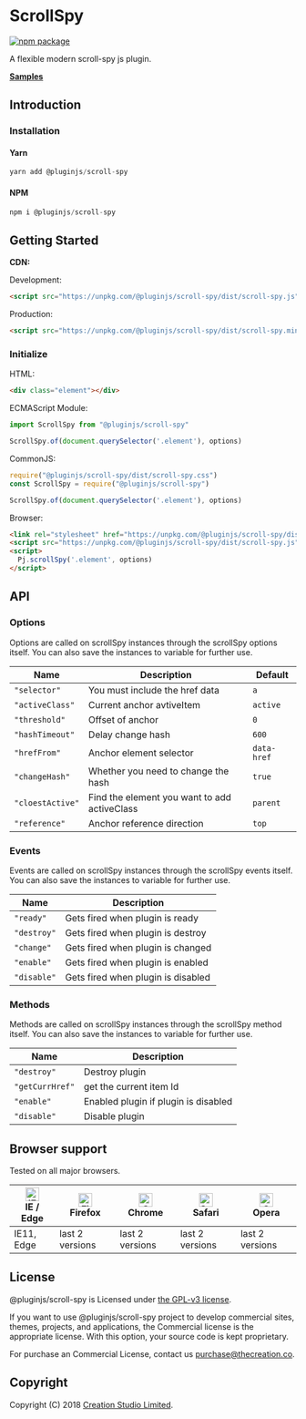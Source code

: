 # ScrollSpy

[![npm package](https://img.shields.io/npm/v/@pluginjs/scroll-spy.svg)](https://www.npmjs.com/package/@pluginjs/scroll-spy)

A flexible modern scroll-spy js plugin.

**[Samples](https://codesandbox.io/s/github/pluginjs/pluginjs/tree/master/modules/scrollSpy/samples)**

## Introduction
### Installation

#### Yarn

```javascript
yarn add @pluginjs/scroll-spy
```

#### NPM

```javascript
npm i @pluginjs/scroll-spy
```

## Getting Started

**CDN:**

Development:

```html
<script src="https://unpkg.com/@pluginjs/scroll-spy/dist/scroll-spy.js"></script>
```

Production:

```html
<script src="https://unpkg.com/@pluginjs/scroll-spy/dist/scroll-spy.min.js"></script>
```

### Initialize

HTML:

```html
<div class="element"></div>
```

ECMAScript Module:

```javascript
import ScrollSpy from "@pluginjs/scroll-spy"

ScrollSpy.of(document.querySelector('.element'), options)
```

CommonJS:

```javascript
require("@pluginjs/scroll-spy/dist/scroll-spy.css")
const ScrollSpy = require("@pluginjs/scroll-spy")

ScrollSpy.of(document.querySelector('.element'), options)
```

Browser:

```html
<link rel="stylesheet" href="https://unpkg.com/@pluginjs/scroll-spy/dist/scroll-spy.css">
<script src="https://unpkg.com/@pluginjs/scroll-spy/dist/scroll-spy.js"></script>
<script>
  Pj.scrollSpy('.element', options)
</script>
```

## API

### Options

Options are called on scrollSpy instances through the scrollSpy options itself.
You can also save the instances to variable for further use.

Name | Description | Default
--|--|--
`"selector"` | You must include the href data | `a`
`"activeClass"` | Current anchor avtiveItem | `active`
`"threshold"` | Offset of anchor | `0`
`"hashTimeout"` | Delay change hash | `600`
`"hrefFrom"` | Anchor element selector | `data-href`
`"changeHash"` | Whether you need to change the hash | `true`
`"cloestActive"` | Find the element you want to add activeClass | `parent`
`"reference"` | Anchor reference direction | `top`

### Events

Events are called on scrollSpy instances through the scrollSpy events itself.
You can also save the instances to variable for further use.

Name | Description
--|--
`"ready"` | Gets fired when plugin is ready
`"destroy"` | Gets fired when plugin is destroy
`"change"` | Gets fired when plugin is changed
`"enable"` | Gets fired when plugin is enabled
`"disable"` | Gets fired when plugin is disabled

### Methods

Methods are called on scrollSpy instances through the scrollSpy method itself.
You can also save the instances to variable for further use.

Name | Description
--|--
`"destroy"` | Destroy plugin
`"getCurrHref"` | get the current item Id
`"enable"` | Enabled plugin if plugin is disabled
`"disable"` | Disable plugin

## Browser support

Tested on all major browsers.

| [<img src="https://raw.githubusercontent.com/alrra/browser-logos/master/src/edge/edge_48x48.png" alt="IE / Edge" width="24px" height="24px" />](http://godban.github.io/browsers-support-badges/)</br>IE / Edge | [<img src="https://raw.githubusercontent.com/alrra/browser-logos/master/src/firefox/firefox_48x48.png" alt="Firefox" width="24px" height="24px" />](http://godban.github.io/browsers-support-badges/)</br>Firefox | [<img src="https://raw.githubusercontent.com/alrra/browser-logos/master/src/chrome/chrome_48x48.png" alt="Chrome" width="24px" height="24px" />](http://godban.github.io/browsers-support-badges/)</br>Chrome | [<img src="https://raw.githubusercontent.com/alrra/browser-logos/master/src/safari/safari_48x48.png" alt="Safari" width="24px" height="24px" />](http://godban.github.io/browsers-support-badges/)</br>Safari | [<img src="https://raw.githubusercontent.com/alrra/browser-logos/master/src/opera/opera_48x48.png" alt="Opera" width="24px" height="24px" />](http://godban.github.io/browsers-support-badges/)</br>Opera |
| --------- | --------- | --------- | --------- | --------- |
| IE11, Edge| last 2 versions| last 2 versions| last 2 versions| last 2 versions|

## License

@pluginjs/scroll-spy is Licensed under [the GPL-v3 license](LICENSE).

If you want to use @pluginjs/scroll-spy project to develop commercial sites, themes, projects, and applications, the Commercial license is the appropriate license. With this option, your source code is kept proprietary.

For purchase an Commercial License, contact us purchase@thecreation.co.

## Copyright

Copyright (C) 2018 [Creation Studio Limited](creationstudio.com).